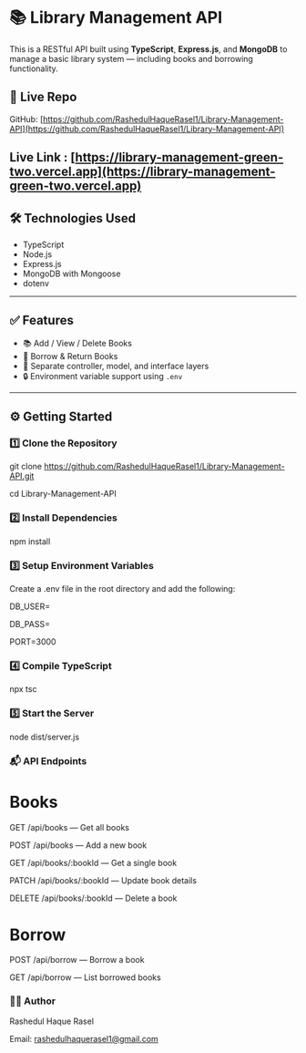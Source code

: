 
# 📚 Library Management API

This is a RESTful API built using **TypeScript**, **Express.js**, and **MongoDB** to manage a basic library system — including books and borrowing functionality.

## 🔗 Live Repo

GitHub: [https://github.com/RashedulHaqueRasel1/Library-Management-API](https://github.com/RashedulHaqueRasel1/Library-Management-API)

Live Link : [https://library-management-green-two.vercel.app](https://library-management-green-two.vercel.app)
---

## 🛠️ Technologies Used

- TypeScript
- Node.js
- Express.js
- MongoDB with Mongoose
- dotenv

---

## ✅ Features

- 📚 Add / View / Delete Books
- 🔄 Borrow & Return Books
- 🧾 Separate controller, model, and interface layers
- 🔒 Environment variable support using `.env`

---

## ⚙️ Getting Started

### 1️⃣ Clone the Repository


git clone https://github.com/RashedulHaqueRasel1/Library-Management-API.git

cd Library-Management-API

### 2️⃣ Install Dependencies
npm install

### 3️⃣ Setup Environment Variables

Create a .env file in the root directory and add the following:

DB_USER=

DB_PASS=

PORT=3000

### 4️⃣ Compile TypeScript
npx tsc

### 5️⃣ Start the Server
node dist/server.js

### 📬 API Endpoints
# Books
GET /api/books — Get all books

POST /api/books — Add a new book

GET /api/books/:bookId — Get a single book

PATCH /api/books/:bookId — Update book details

DELETE /api/books/:bookId — Delete a book

# Borrow
POST /api/borrow — Borrow a book

GET /api/borrow — List borrowed books


### 👨‍💻 Author
Rashedul Haque Rasel

Email: rashedulhaquerasel1@gmail.com
